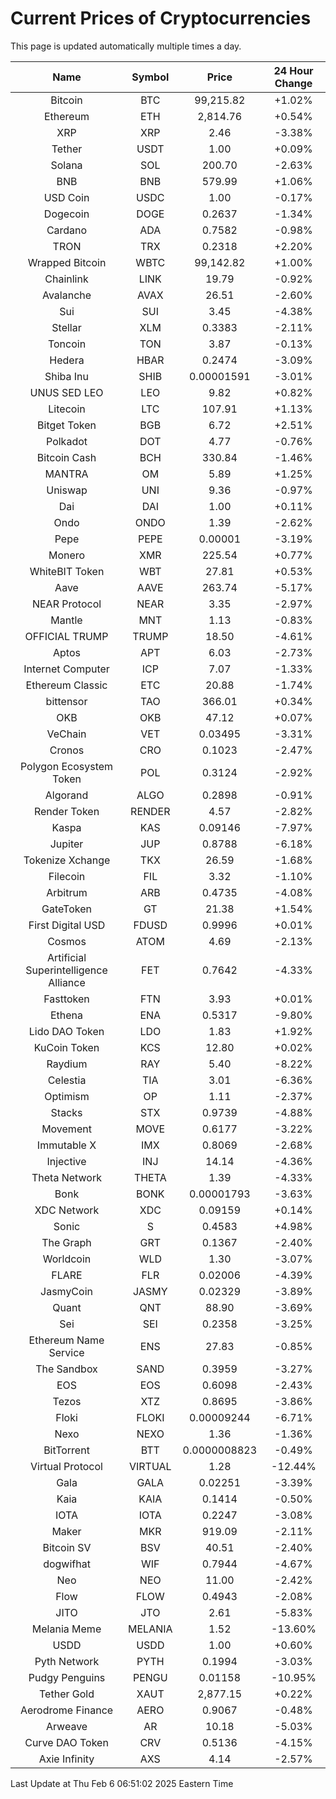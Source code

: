 # Current Prices of Cryptocurrencies
This page is updated automatically multiple times a day.

| Name | Symbol | Price | 24 Hour Change |
| :---: |:---:| :---: | :---: |
| Bitcoin | BTC | 99,215.82 | +1.02% |
| Ethereum | ETH | 2,814.76 | +0.54% |
| XRP | XRP | 2.46 | -3.38% |
| Tether | USDT | 1.00 | +0.09% |
| Solana | SOL | 200.70 | -2.63% |
| BNB | BNB | 579.99 | +1.06% |
| USD Coin | USDC | 1.00 | -0.17% |
| Dogecoin | DOGE | 0.2637 | -1.34% |
| Cardano | ADA | 0.7582 | -0.98% |
| TRON | TRX | 0.2318 | +2.20% |
| Wrapped Bitcoin | WBTC | 99,142.82 | +1.00% |
| Chainlink | LINK | 19.79 | -0.92% |
| Avalanche | AVAX | 26.51 | -2.60% |
| Sui | SUI | 3.45 | -4.38% |
| Stellar | XLM | 0.3383 | -2.11% |
| Toncoin | TON | 3.87 | -0.13% |
| Hedera | HBAR | 0.2474 | -3.09% |
| Shiba Inu | SHIB | 0.00001591 | -3.01% |
| UNUS SED LEO | LEO | 9.82 | +0.82% |
| Litecoin | LTC | 107.91 | +1.13% |
| Bitget Token | BGB | 6.72 | +2.51% |
| Polkadot | DOT | 4.77 | -0.76% |
| Bitcoin Cash | BCH | 330.84 | -1.46% |
| MANTRA | OM | 5.89 | +1.25% |
| Uniswap | UNI | 9.36 | -0.97% |
| Dai | DAI | 1.00 | +0.11% |
| Ondo | ONDO | 1.39 | -2.62% |
| Pepe | PEPE | 0.00001 | -3.19% |
| Monero | XMR | 225.54 | +0.77% |
| WhiteBIT Token | WBT | 27.81 | +0.53% |
| Aave | AAVE | 263.74 | -5.17% |
| NEAR Protocol | NEAR | 3.35 | -2.97% |
| Mantle | MNT | 1.13 | -0.83% |
| OFFICIAL TRUMP | TRUMP | 18.50 | -4.61% |
| Aptos | APT | 6.03 | -2.73% |
| Internet Computer | ICP | 7.07 | -1.33% |
| Ethereum Classic | ETC | 20.88 | -1.74% |
| bittensor | TAO | 366.01 | +0.34% |
| OKB | OKB | 47.12 | +0.07% |
| VeChain | VET | 0.03495 | -3.31% |
| Cronos | CRO | 0.1023 | -2.47% |
| Polygon Ecosystem Token | POL | 0.3124 | -2.92% |
| Algorand | ALGO | 0.2898 | -0.91% |
| Render Token | RENDER | 4.57 | -2.82% |
| Kaspa | KAS | 0.09146 | -7.97% |
| Jupiter | JUP | 0.8788 | -6.18% |
| Tokenize Xchange | TKX | 26.59 | -1.68% |
| Filecoin | FIL | 3.32 | -1.10% |
| Arbitrum | ARB | 0.4735 | -4.08% |
| GateToken | GT | 21.38 | +1.54% |
| First Digital USD | FDUSD | 0.9996 | +0.01% |
| Cosmos | ATOM | 4.69 | -2.13% |
| Artificial Superintelligence Alliance | FET | 0.7642 | -4.33% |
| Fasttoken | FTN | 3.93 | +0.01% |
| Ethena | ENA | 0.5317 | -9.80% |
| Lido DAO Token | LDO | 1.83 | +1.92% |
| KuCoin Token | KCS | 12.80 | +0.02% |
| Raydium | RAY | 5.40 | -8.22% |
| Celestia | TIA | 3.01 | -6.36% |
| Optimism | OP | 1.11 | -2.37% |
| Stacks | STX | 0.9739 | -4.88% |
| Movement | MOVE | 0.6177 | -3.22% |
| Immutable X | IMX | 0.8069 | -2.68% |
| Injective | INJ | 14.14 | -4.36% |
| Theta Network | THETA | 1.39 | -4.33% |
| Bonk | BONK | 0.00001793 | -3.63% |
| XDC Network | XDC | 0.09159 | +0.14% |
| Sonic | S | 0.4583 | +4.98% |
| The Graph | GRT | 0.1367 | -2.40% |
| Worldcoin | WLD | 1.30 | -3.07% |
| FLARE | FLR | 0.02006 | -4.39% |
| JasmyCoin | JASMY | 0.02329 | -3.89% |
| Quant | QNT | 88.90 | -3.69% |
| Sei | SEI | 0.2358 | -3.25% |
| Ethereum Name Service | ENS | 27.83 | -0.85% |
| The Sandbox | SAND | 0.3959 | -3.27% |
| EOS | EOS | 0.6098 | -2.43% |
| Tezos | XTZ | 0.8695 | -3.86% |
| Floki | FLOKI | 0.00009244 | -6.71% |
| Nexo | NEXO | 1.36 | -1.36% |
| BitTorrent | BTT | 0.0000008823 | -0.49% |
| Virtual Protocol | VIRTUAL | 1.28 | -12.44% |
| Gala | GALA | 0.02251 | -3.39% |
| Kaia | KAIA | 0.1414 | -0.50% |
| IOTA | IOTA | 0.2247 | -3.08% |
| Maker | MKR | 919.09 | -2.11% |
| Bitcoin SV | BSV | 40.51 | -2.40% |
| dogwifhat | WIF | 0.7944 | -4.67% |
| Neo | NEO | 11.00 | -2.42% |
| Flow | FLOW | 0.4943 | -2.08% |
| JITO | JTO | 2.61 | -5.83% |
| Melania Meme | MELANIA | 1.52 | -13.60% |
| USDD | USDD | 1.00 | +0.60% |
| Pyth Network | PYTH | 0.1994 | -3.03% |
| Pudgy Penguins | PENGU | 0.01158 | -10.95% |
| Tether Gold | XAUT | 2,877.15 | +0.22% |
| Aerodrome Finance | AERO | 0.9067 | -0.48% |
| Arweave | AR | 10.18 | -5.03% |
| Curve DAO Token | CRV | 0.5136 | -4.15% |
| Axie Infinity | AXS | 4.14 | -2.57% |

Last Update at Thu Feb  6 06:51:02 2025 Eastern Time